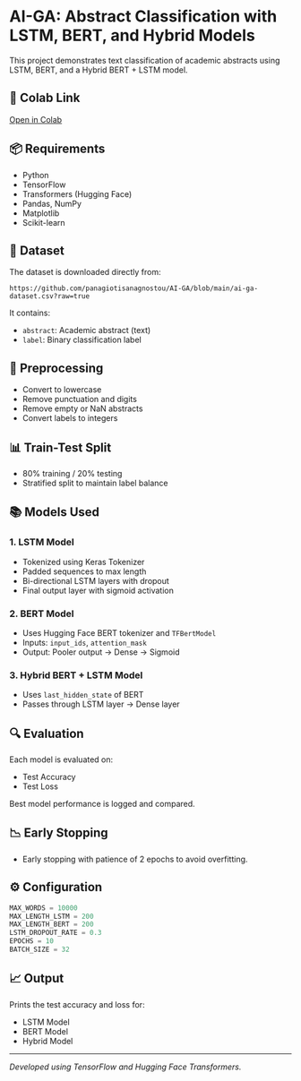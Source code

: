 
# AI-GA: Abstract Classification with LSTM, BERT, and Hybrid Models

This project demonstrates text classification of academic abstracts using LSTM, BERT, and a Hybrid BERT + LSTM model.

## 🔗 Colab Link
[Open in Colab](https://colab.research.google.com/github/Shivan5h/ai-ga/blob/main/ai_ga_(1).ipynb)

## 📦 Requirements
- Python
- TensorFlow
- Transformers (Hugging Face)
- Pandas, NumPy
- Matplotlib
- Scikit-learn

## 📁 Dataset
The dataset is downloaded directly from:
```
https://github.com/panagiotisanagnostou/AI-GA/blob/main/ai-ga-dataset.csv?raw=true
```

It contains:
- `abstract`: Academic abstract (text)
- `label`: Binary classification label

## 🔄 Preprocessing
- Convert to lowercase
- Remove punctuation and digits
- Remove empty or NaN abstracts
- Convert labels to integers

## 📊 Train-Test Split
- 80% training / 20% testing
- Stratified split to maintain label balance

## 📚 Models Used

### 1. LSTM Model
- Tokenized using Keras Tokenizer
- Padded sequences to max length
- Bi-directional LSTM layers with dropout
- Final output layer with sigmoid activation

### 2. BERT Model
- Uses Hugging Face BERT tokenizer and `TFBertModel`
- Inputs: `input_ids`, `attention_mask`
- Output: Pooler output → Dense → Sigmoid

### 3. Hybrid BERT + LSTM Model
- Uses `last_hidden_state` of BERT
- Passes through LSTM layer → Dense layer

## 🔍 Evaluation
Each model is evaluated on:
- Test Accuracy
- Test Loss

Best model performance is logged and compared.

## 📉 Early Stopping
- Early stopping with patience of 2 epochs to avoid overfitting.

## ⚙️ Configuration
```python
MAX_WORDS = 10000
MAX_LENGTH_LSTM = 200
MAX_LENGTH_BERT = 200
LSTM_DROPOUT_RATE = 0.3
EPOCHS = 10
BATCH_SIZE = 32
```

## 📈 Output
Prints the test accuracy and loss for:
- LSTM Model
- BERT Model
- Hybrid Model

---

*Developed using TensorFlow and Hugging Face Transformers.*
